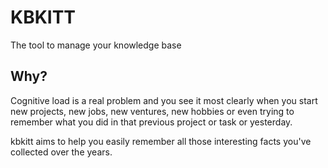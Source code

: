 # KBKITT

The tool to manage your knowledge base

## Why?

Cognitive load is a real problem and you see it most clearly when you start new projects, new jobs, new ventures, new hobbies or even trying to remember what you did in that previous project or task or yesterday.

kbkitt aims to help you easily remember all those interesting facts you've collected over the years.